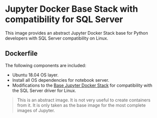 # Jupyter Docker Base Stack with compatibility for SQL Server

This image provides an abstract Jupyter Docker Stack base for Python developers with SQL Server compatibility on Linux.

## Dockerfile

The following components are included:

- Ubuntu 18.04 OS layer.
- Install all OS dependencies for notebook server.
- Modifications to the [Base Jupyter Docker Stack](https://github.com/jupyter/docker-stacks/tree/master/base-notebook) for compatibility with the SQL Server driver for Linux.

> This is an abstract image. It is not very useful to create containers from it. It is only taken as the base image for the most complete images of Jupyter.

